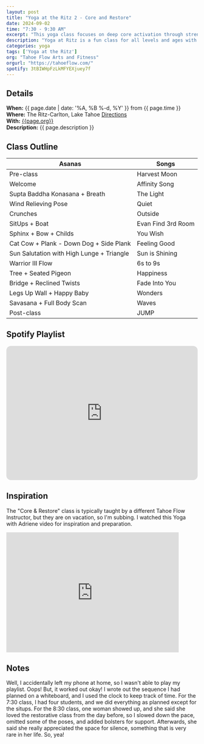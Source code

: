 ```yaml
---
layout: post
title: "Yoga at the Ritz 2 - Core and Restore"
date: 2024-09-02
time: "7:30 - 9:30 AM" 
excerpt: "This yoga class focuses on deep core activation through strength and conditioning as well as rest and restoration. It is designed to foster a balanced and happy equilibrium to start your holiday."
description: "Yoga at Ritz is a fun class for all levels and ages with flowing poses and breathwork to build stability, flexibility, and mindfulness. These classes typically follow an arc of opening awareness, warm-up stretches, standing poses, balancing poses, inversions, grounding poses, and relaxation. There are two classes, one at 7:30 and one at 8:30. I adapt each class to the students who show up." 
categories: yoga
tags: ['Yoga at the Ritz']
org: "Tahoe Flow Arts and Fitness"
orgurl: "https://tahoeflow.com/"
spotify: 3tBIWHpFzLkMFYEXjuey7f
---
```


## Details

**When:** {{ page.date | date: '%A, %B %-d, %Y' }} from {{ page.time }}   
**Where:** The Ritz-Carlton, Lake Tahoe [Directions](https://www.google.com/maps?rlz=1C5CHFA_enUS818US818&gs_lcrp=EgZjaHJvbWUyBggAEEUYOTIGCAEQRRhAMgYIAhBFGEAyBggDEEUYPTIGCAQQRRg90gEHMTc1ajBqNKgCALACAQ&um=1&ie=UTF-8&fb=1&gl=us&sa=X&geocode=KeeGOX1HYpmAMaC03BLJLCKB&daddr=13031+Ritz+Carlton+Highlands+Ct,+Truckee,+CA+96161)    
**With:** [{{page.org}}]({{page.orgurl}})   
**Description:** {{ page.description }}  

## Class Outline    

Asanas | Songs
---- | ---- |  
Pre-class | Harvest Moon
Welcome | Affinity Song
Supta Baddha Konasana + Breath | The Light
Wind Relieving Pose | Quiet
Crunches | Outside
SitUps + Boat | Evan Find 3rd Room
Sphinx + Bow + Childs | You Wish
Cat Cow + Plank - Down Dog + Side Plank | Feeling Good
Sun Salutation with High Lunge + Triangle | Sun is Shining
Warrior III Flow | 6s to 9s
Tree + Seated Pigeon | Happiness
Bridge + Reclined  Twists | Fade Into You
Legs Up Wall + Happy Baby | Wonders
Savasana + Full Body Scan | Waves
Post-class | JUMP


## Spotify Playlist

<iframe style="border-radius:12px" src="https://open.spotify.com/embed/playlist/{{ page.spotify }}?utm_source=generator" width="100%" height="352" frameBorder="0" allowfullscreen="" allow="autoplay; clipboard-write; encrypted-media; fullscreen; picture-in-picture" loading="lazy"></iframe>  

## Inspiration

The "Core & Restore" class is typically taught by a different Tahoe Flow Instructor, but they are on vacation, so I'm subbing. I watched this Yoga with Adriene video for inspiration and preparation.

<iframe width="90%" height="315" src="https://www.youtube.com/embed/_Mx24iENIEY?si=GoiFTqZHq81I5eGo" title="YouTube video player" frameborder="0" allow="accelerometer; autoplay; clipboard-write; encrypted-media; gyroscope; picture-in-picture; web-share" referrerpolicy="strict-origin-when-cross-origin" allowfullscreen></iframe>

## Notes

Well, I accidentally left my phone at home, so I wasn't able to play my playlist. Oops! But, it worked out okay! I wrote out the sequence I had planned on a whiteboard, and I used the clock to keep track of time. For the 7:30 class, I had four students, and we did everything as planned except for the situps. For the 8:30 class, one woman showed up, and she said she loved the restorative class from the day before, so I slowed down the pace, omitted some of the poses, and added bolsters for support. Afterwards, she said she really appreciated the space for silence, something that is very rare in her life. So, yea!
